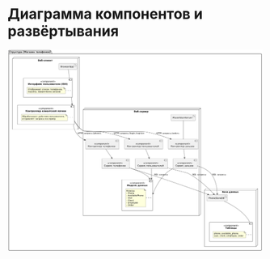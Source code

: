 # Диаграмма компонентов и развёртывания  

![Диаграмма компонентов и развёртывания](https://github.com/va1leks/Telephone-Shop/blob/main/Diagrams/images/structure.png) 

